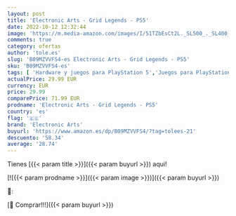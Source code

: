 ```yaml
---
layout: post
title: 'Electronic Arts - Grid Legends - PS5'
date: 2022-10-12 12:32:44
image: 'https://m.media-amazon.com/images/I/51TZbEsCt2L._SL500_._SL400_.jpg'
comments: true
category: ofertas
author: 'tole.es'
slug: 'B09MZVVFS4-es Electronic Arts - Grid Legends - PS5'
sku: 'B09MZVVFS4-es'
tags: [ 'Hardware y juegos para PlayStation 5','Juegos para PlayStation 5','Videojuegos','electronic arts','ps5','🇪🇸', ]
actualPrice: 29.99 EUR
currency: EUR
price: 29.99
comparePrice: 71.99 EUR
prodname: 'Electronic Arts - Grid Legends - PS5'
country: 'es'
flag: '🇪🇸'
brand: 'Electronic Arts'
buyurl: 'https://www.amazon.es/dp/B09MZVVFS4/?tag=tolees-21'
descuento: '58.34'
average: '28.74'
---
```


Tienes [{{< param title >}}]({{< param buyurl >}}) aqui!

[![{{< param prodname >}}]({{< param image >}})]({{< param buyurl >}})

🔎:


[🛒 Comprar!!!]({{< param buyurl >}})
